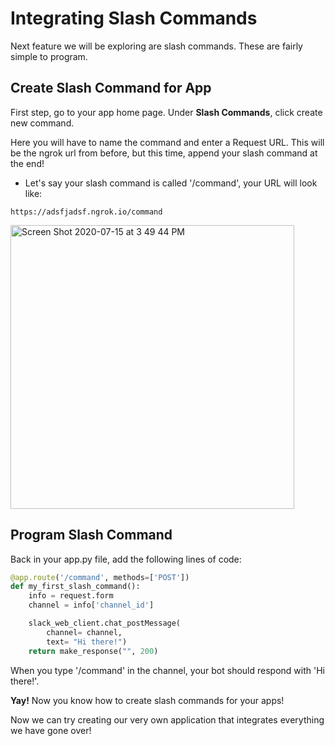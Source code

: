 # Integrating Slash Commands
Next feature we will be exploring are slash commands. These are fairly simple to program. 

## Create Slash Command for App
First step, go to your app home page. Under **Slash Commands**, click create new command. 

Here you will have to name the command and enter a Request URL. This will be the ngrok url from before, but this time, append your slash command at the end!

- Let's say your slash command is called '/command', your URL will look like:
```
https://adsfjadsf.ngrok.io/command
```
<img width="454" alt="Screen Shot 2020-07-15 at 3 49 44 PM" src="https://user-images.githubusercontent.com/66278476/87589161-d350fd00-c6b2-11ea-93f4-38c8b5475171.png">

## Program Slash Command
Back in your app.py file, add the following lines of code: 

```Python
@app.route('/command', methods=['POST'])
def my_first_slash_command():
    info = request.form
    channel = info['channel_id']

    slack_web_client.chat_postMessage(
        channel= channel,
        text= "Hi there!")
    return make_response("", 200)
```

When you type '/command' in the channel, your bot should respond with 'Hi there!'.

**Yay!** Now you know how to create slash commands for your apps!

Now we can try creating our very own application that integrates everything we have gone over!
